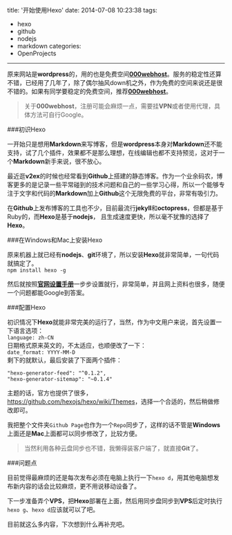 title: '开始使用Hexo'
date: 2014-07-08 10:23:38
tags: 
  - hexo
  - github
  - nodejs
  - markdown
categories:
  - OpenProjects
---

原来网站是**wordpress**的，用的也是免费空间[**000webhost**][1]。服务的稳定性还算不错，已经用了几年了，除了偶尔抽风down机之外，作为免费的空间来说还是很不错的。如果有同学要稳定的免费空间，推荐[**000webhost**][1]。
>关于**000webhost**，注册可能会麻烦一点，需要挂**VPN**或者使用代理，具体方法可自行Google。

###初识Hexo

一开始只是想用**Markdown**来写博客，但是**wordpress**本身对**Markdown**还不能支持，试了几个插件，效果都不是那么理想，在线编辑也都不支持预览，这对于一个**Markdown**新手来说，很不放心。

最近逛**v2ex**的时候也经常看到**Github**上搭建的静态博客。作为一个业余码农，博客更多的是记录一些平常碰到的技术问题和自己的一些学习心得，所以一个能够专注于文字和代码的**Markdown**加上**Github**这个无限免费的平台，非常有吸引力。

在**Github**上发布博客的工具也不少，目前最流行**jekyll**和**octopress**，但都是基于Ruby的，而**Hexo**是基于**nodejs**，
且生成速度更快，所以毫不犹豫的选择了**Hexo**。
<!--more-->
###在Windows和Mac上安装Hexo

原来机器上就已经有**nodejs**、**git**环境了，所以安装**Hexo**就非常简单，一句代码就搞定了。  
`npm install hexo -g`


然后就按照[**官网设置手册**](http://hexo.io/docs/)一步步设置就行，非常简单，并且网上资料也很多，随便一个问题都能Google到答案。

###配置Hexo

初识情况下**Hexo**就能非常完美的运行了，当然，作为中文用户来说，首先设置一下语言选项：  
`language: zh-CN`  
日期格式原来英文的，不太适应，也顺便改了一下：  
`date_format: YYYY-MM-D`  
剩下的就默认，最后安装了下面两个插件：  
```
"hexo-generator-feed": "^0.1.2",  
"hexo-generator-sitemap": "~0.1.4"
```

主题的话，官方也提供了很多，<https://github.com/hexojs/hexo/wiki/Themes>，选择一个合适的，然后稍做修改即可。

我把整个文件夹`Github Page`也作为一个`Repo`同步了，这样的话不管是**Windows**上面还是**Mac**上面都可以同步修改了，比较方便。
>当然利用各种云盘同步也不错，我懒得装客户端了，就直接**Git**了。

###问题点

目前觉得最麻烦的还是每次发布必须在电脑上执行一下`hexo d`，用其他电脑想发布新内容的话会比较麻烦，更不用说移动设备了。

下一步准备弄个**VPS**，把**Hexo**部署在上面，然后用同步盘同步到**VPS**后定时执行`hexo g`、`hexo d`应该就可以了吧。

目前就这么多内容，下次想到什么再补充吧。

[1]: http://www.000webhost.com